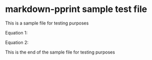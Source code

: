 markdown-pprint sample test file
================================

This is a sample file for testing purposes

Equation 1: 

<!---sympy x**2 - (x+3)/2 --->

Equation 2:

<!---sympy x**2 - (a+3)/2 --->

This is the end of the sample file for testing purposes
